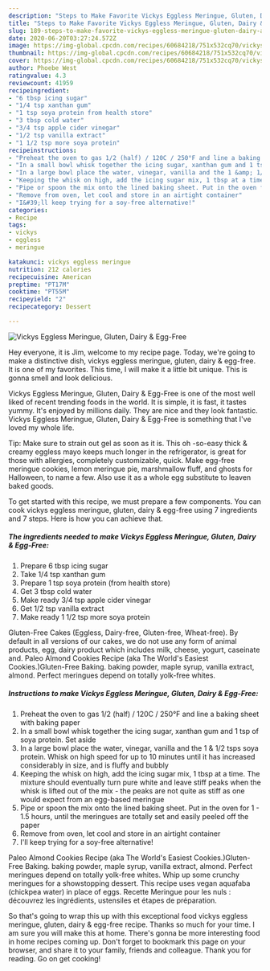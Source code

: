 ```yaml
---
description: "Steps to Make Favorite Vickys Eggless Meringue, Gluten, Dairy &amp;amp; Egg-Free"
title: "Steps to Make Favorite Vickys Eggless Meringue, Gluten, Dairy &amp;amp; Egg-Free"
slug: 189-steps-to-make-favorite-vickys-eggless-meringue-gluten-dairy-and-amp-egg-free
date: 2020-06-20T03:27:24.572Z
image: https://img-global.cpcdn.com/recipes/60684218/751x532cq70/vickys-eggless-meringue-gluten-dairy-egg-free-recipe-main-photo.jpg
thumbnail: https://img-global.cpcdn.com/recipes/60684218/751x532cq70/vickys-eggless-meringue-gluten-dairy-egg-free-recipe-main-photo.jpg
cover: https://img-global.cpcdn.com/recipes/60684218/751x532cq70/vickys-eggless-meringue-gluten-dairy-egg-free-recipe-main-photo.jpg
author: Phoebe West
ratingvalue: 4.3
reviewcount: 41959
recipeingredient:
- "6 tbsp icing sugar"
- "1/4 tsp xanthan gum"
- "1 tsp soya protein from health store"
- "3 tbsp cold water"
- "3/4 tsp apple cider vinegar"
- "1/2 tsp vanilla extract"
- "1 1/2 tsp more soya protein"
recipeinstructions:
- "Preheat the oven to gas 1/2 (half) / 120C / 250°F and line a baking sheet with baking paper"
- "In a small bowl whisk together the icing sugar, xanthan gum and 1 tsp of soya protein. Set aside"
- "In a large bowl place the water, vinegar, vanilla and the 1 &amp; 1/2 tsps soya protein. Whisk on high speed for up to 10 minutes until it has increased considerably in size, and is fluffy and bubbly"
- "Keeping the whisk on high, add the icing sugar mix, 1 tbsp at a time. The mixture should eventually turn pure white and leave stiff peaks when the whisk is lifted out of the mix - the peaks are not quite as stiff as one would expect from an egg-based meringue"
- "Pipe or spoon the mix onto the lined baking sheet. Put in the oven for 1 - 1.5 hours, until the meringues are totally set and easily peeled off the paper"
- "Remove from oven, let cool and store in an airtight container"
- "I&#39;ll keep trying for a soy-free alternative!"
categories:
- Recipe
tags:
- vickys
- eggless
- meringue

katakunci: vickys eggless meringue 
nutrition: 212 calories
recipecuisine: American
preptime: "PT17M"
cooktime: "PT55M"
recipeyield: "2"
recipecategory: Dessert

---
```



![Vickys Eggless Meringue, Gluten, Dairy &amp; Egg-Free](https://img-global.cpcdn.com/recipes/60684218/751x532cq70/vickys-eggless-meringue-gluten-dairy-egg-free-recipe-main-photo.jpg)

Hey everyone, it is Jim, welcome to my recipe page. Today, we're going to make a distinctive dish, vickys eggless meringue, gluten, dairy &amp; egg-free. It is one of my favorites. This time, I will make it a little bit unique. This is gonna smell and look delicious.

Vickys Eggless Meringue, Gluten, Dairy &amp; Egg-Free is one of the most well liked of recent trending foods in the world. It is simple, it is fast, it tastes yummy. It's enjoyed by millions daily. They are nice and they look fantastic. Vickys Eggless Meringue, Gluten, Dairy &amp; Egg-Free is something that I've loved my whole life.

Tip: Make sure to strain out gel as soon as it is. This oh -so-easy thick &amp; creamy eggless mayo keeps much longer in the refrigerator, is great for those with allergies, completely customizable, quick. Make egg-free meringue cookies, lemon meringue pie, marshmallow fluff, and ghosts for Halloween, to name a few. Also use it as a whole egg substitute to leaven baked goods.


To get started with this recipe, we must prepare a few components. You can cook vickys eggless meringue, gluten, dairy &amp; egg-free using 7 ingredients and 7 steps. Here is how you can achieve that.

<!--inarticleads1-->

##### The ingredients needed to make Vickys Eggless Meringue, Gluten, Dairy &amp; Egg-Free:

1. Prepare 6 tbsp icing sugar
1. Take 1/4 tsp xanthan gum
1. Prepare 1 tsp soya protein (from health store)
1. Get 3 tbsp cold water
1. Make ready 3/4 tsp apple cider vinegar
1. Get 1/2 tsp vanilla extract
1. Make ready 1 1/2 tsp more soya protein


Gluten-Free Cakes (Eggless, Dairy-free, Gluten-free, Wheat-free). By default in all versions of our cakes, we do not use any form of animal products, egg, dairy product which includes milk, cheese, yogurt, caseinate and. Paleo Almond Cookies Recipe (aka The World&#39;s Easiest Cookies.)Gluten-Free Baking. baking powder, maple syrup, vanilla extract, almond. Perfect meringues depend on totally yolk-free whites. 

<!--inarticleads2-->

##### Instructions to make Vickys Eggless Meringue, Gluten, Dairy &amp; Egg-Free:

1. Preheat the oven to gas 1/2 (half) / 120C / 250°F and line a baking sheet with baking paper
1. In a small bowl whisk together the icing sugar, xanthan gum and 1 tsp of soya protein. Set aside
1. In a large bowl place the water, vinegar, vanilla and the 1 &amp; 1/2 tsps soya protein. Whisk on high speed for up to 10 minutes until it has increased considerably in size, and is fluffy and bubbly
1. Keeping the whisk on high, add the icing sugar mix, 1 tbsp at a time. The mixture should eventually turn pure white and leave stiff peaks when the whisk is lifted out of the mix - the peaks are not quite as stiff as one would expect from an egg-based meringue
1. Pipe or spoon the mix onto the lined baking sheet. Put in the oven for 1 - 1.5 hours, until the meringues are totally set and easily peeled off the paper
1. Remove from oven, let cool and store in an airtight container
1. I&#39;ll keep trying for a soy-free alternative!


Paleo Almond Cookies Recipe (aka The World&#39;s Easiest Cookies.)Gluten-Free Baking. baking powder, maple syrup, vanilla extract, almond. Perfect meringues depend on totally yolk-free whites. Whip up some crunchy meringues for a showstopping dessert. This recipe uses vegan aquafaba (chickpea water) in place of eggs. Recette Meringue pour les nuls : découvrez les ingrédients, ustensiles et étapes de préparation. 

So that's going to wrap this up with this exceptional food vickys eggless meringue, gluten, dairy &amp; egg-free recipe. Thanks so much for your time. I am sure you will make this at home. There's gonna be more interesting food in home recipes coming up. Don't forget to bookmark this page on your browser, and share it to your family, friends and colleague. Thank you for reading. Go on get cooking!
